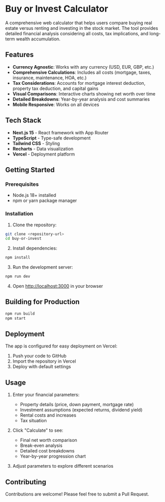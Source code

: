 # Buy or Invest Calculator

A comprehensive web calculator that helps users compare buying real estate versus renting and investing in the stock market. The tool provides detailed financial analysis considering all costs, tax implications, and long-term wealth accumulation.

## Features

- **Currency Agnostic**: Works with any currency (USD, EUR, GBP, etc.)
- **Comprehensive Calculations**: Includes all costs (mortgage, taxes, insurance, maintenance, HOA, etc.)
- **Tax Considerations**: Accounts for mortgage interest deduction, property tax deduction, and capital gains
- **Visual Comparisons**: Interactive charts showing net worth over time
- **Detailed Breakdowns**: Year-by-year analysis and cost summaries
- **Mobile Responsive**: Works on all devices

## Tech Stack

- **Next.js 15** - React framework with App Router
- **TypeScript** - Type-safe development
- **Tailwind CSS** - Styling
- **Recharts** - Data visualization
- **Vercel** - Deployment platform

## Getting Started

### Prerequisites

- Node.js 18+ installed
- npm or yarn package manager

### Installation

1. Clone the repository:
```bash
git clone <repository-url>
cd buy-or-invest
```

2. Install dependencies:
```bash
npm install
```

3. Run the development server:
```bash
npm run dev
```

4. Open [http://localhost:3000](http://localhost:3000) in your browser

## Building for Production

```bash
npm run build
npm start
```

## Deployment

The app is configured for easy deployment on Vercel:

1. Push your code to GitHub
2. Import the repository in Vercel
3. Deploy with default settings

## Usage

1. Enter your financial parameters:
   - Property details (price, down payment, mortgage rate)
   - Investment assumptions (expected returns, dividend yield)
   - Rental costs and increases
   - Tax situation

2. Click "Calculate" to see:
   - Final net worth comparison
   - Break-even analysis
   - Detailed cost breakdowns
   - Year-by-year progression chart

3. Adjust parameters to explore different scenarios

## Contributing

Contributions are welcome! Please feel free to submit a Pull Request.